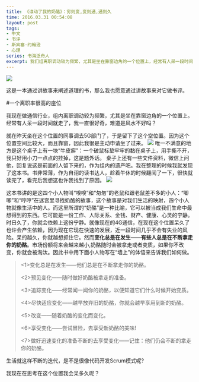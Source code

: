 ```yaml
---
title: 《谁动了我的奶酪》：穷则变,变则通,通则久
time: 2016.03.31 00:54:08
layout: post
tags:
- 中文
- 书评
- 斯宾塞·约翰逊 
- 心理
series: 书海泛舟人
excerpt: 我们组离职调动较为频繁，尤其是坐在靠窗边角的一个位置上，经常有人呆一段时间就走了。我一直很好奇。直到有一天，我坐到这个位置上发现了这本书。
---
```


<a href="https://book.douban.com/subject/2225735/" target="_blank"><img class="book-img" src="{{ site.loadingImg }}" data-src="https://img3.doubanio.com/lpic/s6495406.jpg" /></a>

这是一本通过讲故事来阐述道理的书，那么我也愿意通过讲故事来对它做书评。

#一个离职率很高的座位

我现在做通信行业，组内离职调动较为频繁，尤其是坐在靠窗边角的一个位置上。经常有人呆一段时间就走了，我一直很好奇，难道是风水不好吗？

就在昨天坐在这个位置的同事调去5G部门了，于是留下了这个空位置。因为这个位置空间比较大，而且靠窗，因此我很是主动申请坐了过来。
<img src="{{ site.loadingImg }}" data-src="https://img3.doubanio.com/view/thing_review/large/public/p121501.jpg" />
唯一不满意的地方是这个桌子上有一块“牛皮癣”：一个破鼠标垫牢牢的黏在桌子上，用手撕不开，我只好用小刀一点点的挂掉，这是题外话。
桌子上还有一些文件资料，微信上问他，回复说这是前面的人留下来的，作为组内的遗产吧。我在整理的时候我就发现了这本书。书非常薄，作为自诩的读书达人，趁着午休的时候翻阅了一下，很快就读完了，看完后我想这也许我找到了原因。
<img src="{{ site.loadingImg }}" data-src="https://img3.doubanio.com/view/thing_review/large/public/p121502.jpg" />

这本书讲的是这四个小人物叫“嗅嗅”和“匆匆”的老鼠和跟老鼠差不多的小人：“唧唧”和“哼哼”在迷宫里寻找奶酪的故事，这个故事是对我们生活的映射，四个小人物就像生活中的人。而这里所谓的“奶酪”是一种比喻，它可以被当成我们生命中最想得到的东西。它可能是一份工作、人际关系、金钱、财产、健康、心灵的宁静。时日久了，你就会依赖上这份宁静。就像现在的4G通信，在现在这个位置呆久了也许会产生依赖，因为现在它现在快速的发展，近一段时间几乎不会有失业的风险。呆的越久，你就越想抓住它。然而<strong>变化总是在发生——有些人总是在不断拿走你的奶酪</strong>。市场份额将来会越来越小,奶酪随时会被拿走或者变质，如果你不改变，你就会被淘汰。因此书中用下面小人物写在“墙上”的体悟来告诉我们如何做。

> <1>变化总是在发生——他们总是在不断拿走你的奶酪。
> 
> <2>预见变化——随时做好奶酪被拿走的准备。
> 
> <3>追踪变化——经常闻一闻你的奶酪，以便知道它们什么时候开始变质。
> 
> <4>尽快适应变化——越早放弃旧的奶酪，你就会越早享用到新的奶酪。
> 
> <5>改变——随着奶酪的变化而变化。
> 
> <6>享受变化——尝试冒险，去享受新奶酪的美味!
> 
> <7>做好迅速变化的准备不断的去享受变化——记住：他们仍会不断的拿走你的奶酪。
> 

生活就这样不断的迭代，是不是很像代码开发Scrum模式呢?

我现在在思考在这个位置我会呆多久呢？


